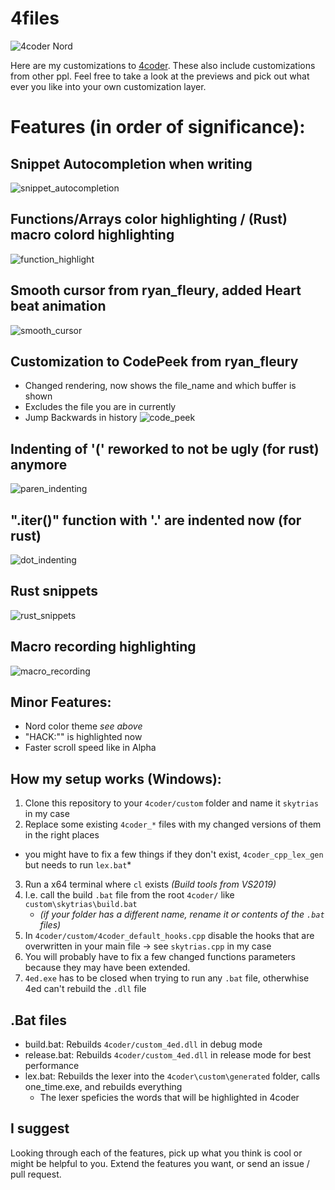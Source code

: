 # 4files
![4coder Nord](https://github.com/Skytrias/4files/blob/master/previews/nord_theme.png)

Here are my customizations to [4coder](http://4coder.net/). These also include customizations from other ppl.
Feel free to take a look at the previews and pick out what ever you like into your own customization layer.

# Features (in order of significance): 
## Snippet Autocompletion when writing
![snippet_autocompletion](https://github.com/Skytrias/4files/blob/master/previews/automatic_snippet_completion.gif)

## Functions/Arrays color highlighting / (Rust) macro colord highlighting
![function_highlight](https://github.com/Skytrias/4files/blob/master/previews/function_highlight.gif)

## Smooth cursor from ryan_fleury, added Heart beat animation
![smooth_cursor](https://github.com/Skytrias/4files/blob/master/previews/smooth_cursor.gif)

## Customization to CodePeek from ryan_fleury
  * Changed rendering, now shows the file_name and which buffer is shown
  * Excludes the file you are in currently
  * Jump Backwards in history
![code_peek](https://github.com/Skytrias/4files/blob/master/previews/code_peek_rendering.gif)

## Indenting of '(' reworked to not be ugly (for rust) anymore
![paren_indenting](https://github.com/Skytrias/4files/blob/master/previews/better_paren_indenting.gif)

## ".iter()" function with '.' are indented now (for rust)
![dot_indenting](https://github.com/Skytrias/4files/blob/master/previews/dot_indenting.gif)

## Rust snippets
![rust_snippets](https://github.com/Skytrias/4files/blob/master/previews/rust_snippets.gif)

## Macro recording highlighting
![macro_recording](https://github.com/Skytrias/4files/blob/master/previews/macro_recording_highlight.gif)

## Minor Features:
* Nord color theme *see above*
* "HACK:"" is highlighted now
* Faster scroll speed like in Alpha

## How my setup works (Windows):
1. Clone this repository to your `4coder/custom` folder and name it `skytrias` in my case
2. Replace some existing `4coder_*` files with my changed versions of them in the right places
 * you might have to fix a few things if they don't exist, `4coder_cpp_lex_gen` but needs to run `lex.bat`*
3. Run a x64 terminal where `cl` exists *(Build tools from VS2019)*
4. I.e. call the build `.bat` file from the root `4coder/` like `custom\skytrias\build.bat` 
    * *(if your folder has a different name, rename it or contents of the `.bat` files)*
4. In `4coder/custom/4coder_default_hooks.cpp` disable the hooks that are overwritten in your main file -> see `skytrias.cpp` in my case
5. You will probably have to fix a few changed functions parameters because they may have been extended.
6. `4ed.exe` has to be closed when trying to run any `.bat` file, otherwhise 4ed can't rebuild the `.dll` file 

## .Bat files
* build.bat: Rebuilds `4coder/custom_4ed.dll` in debug mode
* release.bat: Rebuilds `4coder/custom_4ed.dll` in release mode for best performance
* lex.bat: Rebuilds the lexer into the `4coder\custom\generated` folder, calls one_time.exe, and rebuilds everything
    * The lexer speficies the words that will be highlighted in 4coder

## I suggest
Looking through each of the features, pick up what you think is cool or might be helpful to you. Extend the features you want, or send an issue / pull request.
